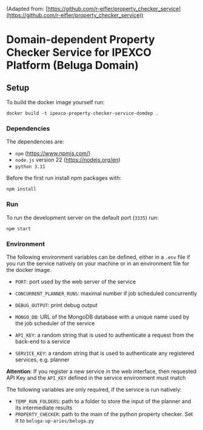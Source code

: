 (Adapted from: [https://github.com/r-eifler/property_checker_service](https://github.com/r-eifler/property_checker_service))


# Domain-dependent Property Checker Service for IPEXCO Platform (Beluga Domain)

## Setup 

To build the docker image yourself run:

```
docker build -t ipexco-property-checker-service-domdep .
```

### Dependencies

The dependencies are:

- `npm` (https://www.npmjs.com/)
- `node.js` version 22 (https://nodejs.org/en)
- `python 3.11`


Before the first run install npm packages with:

```
npm install
```

### Run

To run the development server on the default port (`3335`) run:

```
npm start
```

### Environment

The following environment variables can be defined, either in a `.env` file 
if you run the service natively on your machine or in an environment file 
for the docker image. 

- `PORT`: port used by the web server of the service

- `CONCURRENT_PLANNER_RUNS`: maximal number if job scheduled concurrently
- `DEBUG_OUTPUT`: print debug output

- `MONGO_DB`: URL of the MongoDB database with a unique name used by the job 
    scheduler of the service

- `API_KEY`: a random string that is used to authenticate a request from the 
    back-end to a service
- `SERVICE_KEY`: a random string that is used to authenticate any registered 
    services, e.g. planner


**Attention**: If you register a new service in the web interface, then 
requested API Key and the `API_KEY` defined in the service environment 
must match

The following variables are only required, if the service is run natively:

- `TEMP_RUN_FOLDERS`: path to a folder to store the input of the planner and 
    its intermediate results
- `PROPERTY_CHECKER`: path to the main of the python property checker.
    Set it to `beluga-up-aries/beluga.py`


